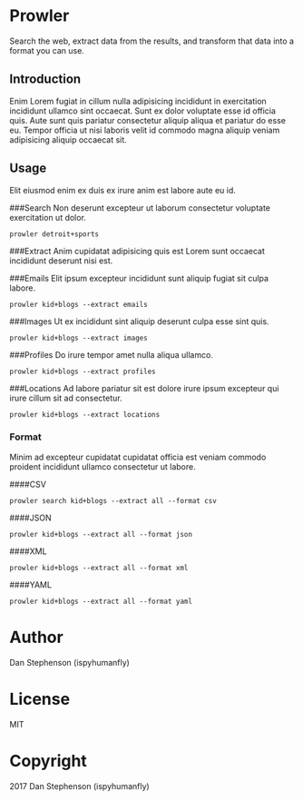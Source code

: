 # Prowler
Search the web, extract data from the results, and transform that data into a format you can use.

## Introduction
Enim Lorem fugiat in cillum nulla adipisicing incididunt in exercitation incididunt ullamco sint occaecat. Sunt ex dolor voluptate esse id officia quis. Aute sunt quis pariatur consectetur aliquip aliqua et pariatur do esse eu. Tempor officia ut nisi laboris velit id commodo magna aliquip veniam adipisicing aliquip occaecat sit.

## Usage
Elit eiusmod enim ex duis ex irure anim est labore aute eu id.

###Search
Non deserunt excepteur ut laborum consectetur voluptate exercitation ut dolor.

    prowler detroit+sports

###Extract
Anim cupidatat adipisicing quis est Lorem sunt occaecat incididunt deserunt nisi est.

###Emails
Elit ipsum excepteur incididunt sunt aliquip fugiat sit culpa labore.

    prowler kid+blogs --extract emails

###Images
Ut ex incididunt sint aliquip deserunt culpa esse sint quis.

    prowler kid+blogs --extract images

###Profiles
Do irure tempor amet nulla aliqua ullamco.

    prowler kid+blogs --extract profiles

###Locations
Ad labore pariatur sit est dolore irure ipsum excepteur qui irure cillum sit ad consectetur.

    prowler kid+blogs --extract locations

### Format
Minim ad excepteur cupidatat cupidatat officia est veniam commodo proident incididunt ullamco consectetur ut labore.

####CSV

    prowler search kid+blogs --extract all --format csv

####JSON

    prowler kid+blogs --extract all --format json

####XML

    prowler kid+blogs --extract all --format xml

####YAML

    prowler kid+blogs --extract all --format yaml

# Author
Dan Stephenson (ispyhumanfly)
# License
MIT
# Copyright
2017 Dan Stephenson (ispyhumanfly)

